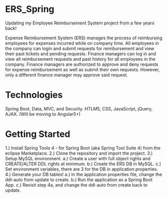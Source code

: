 # ERS_Spring
Updating my Employee Reimbursement System project from a few years back!

Expense Reimbursement System (ERS) manages the process of reimbursing employees for expenses incurred while on company time. All employees in the company can login and submit requests for reimbursement and view their past tickets and pending requests. Finance managers can log in and view all reimbursement requests and past history for all employees in the company. Finance managers are authorized to approve and deny requests for expense reimbursement as well as submit their own requests. However, only a different finance manager may approve said request.


# Technologies
Spring Boot, Data, MVC, and Security.
HTLM5, CSS, JavaScript, jQuery, AJAX.
(Will be moving to Angular5+)


# Getting Started
1.) Install Spring Tools 4 - for Spring Boot (aka Spring Tool Suite 4) from the eclipse Marketplace. 
2.) Clone the repository and import the project.
3.) Setup MySQL environment.
  a.) Create a user with full object rights and CREATE/ALTER DDL rights at minimum.
  b.) Create the ERS DB in MySQL.
  c.) Set environment variables, there are 3 for the DB in application.properties.
4.) Generate your DB tables!
  a.) In the application properties file, change the ddl-auto from update to create.
  b.) Run the application as a Spring Boot App.
  c.) Revisit step 4a, and change the ddl-auto from create back to update.
